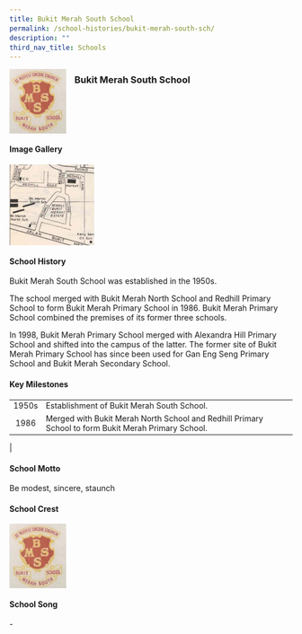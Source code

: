 ```yaml
---
title: Bukit Merah South School
permalink: /school-histories/bukit-merah-south-sch/
description: ""
third_nav_title: Schools
---
```

<img src="/images/bukitmerahsouthsch1.jpg" style="width:20%;margin-right:15px;" align = "left">

### **Bukit Merah South School**

<br clear="left">

#### **Image Gallery**

<p><a href="/images/bukitmerahsouthsch2.jpg">  
<img src="/images/bukitmerahsouthsch2.jpg" style="width:30%;margin-right:15px;" align = "left">
</a></p>

<br clear="left">

#### **School History**
Bukit Merah South School was established in the 1950s.  
  
The school merged with Bukit Merah North School and Redhill Primary School to form Bukit Merah Primary School in 1986. Bukit Merah Primary School combined the premises of its former three schools.  
  
In 1998, Bukit Merah Primary School merged with Alexandra Hill Primary School and shifted into the campus of the latter. The former site of Bukit Merah Primary School has since been used for Gan Eng Seng Primary School and Bukit Merah Secondary School.

#### **Key Milestones**

|  |  |
|:---:|---|
| 1950s | Establishment of Bukit Merah South School. |
| 1986 | Merged with Bukit Merah North School and Redhill Primary School to form Bukit Merah Primary School. |
|

#### **School Motto**
Be modest, sincere, staunch

#### **School Crest**
<img src="/images/bukitmerahsouthsch1.jpg" style="width:20%;margin-right:15px;" align = "left">

<br clear="left">

#### **School Song**
\-